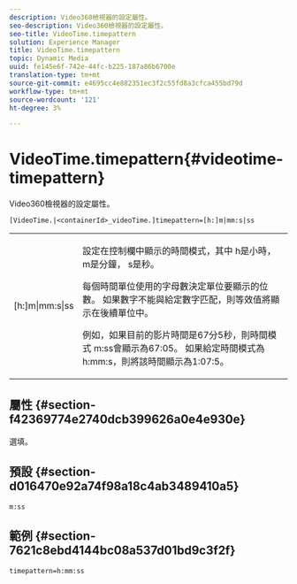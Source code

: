 ```yaml
---
description: Video360檢視器的設定屬性。
seo-description: Video360檢視器的設定屬性。
seo-title: VideoTime.timepattern
solution: Experience Manager
title: VideoTime.timepattern
topic: Dynamic Media
uuid: fe145e6f-742e-44fc-b225-187a86b6700e
translation-type: tm+mt
source-git-commit: e4695cc4e882351ec3f2c55fd8a3cfca455bd79d
workflow-type: tm+mt
source-wordcount: '121'
ht-degree: 3%

---
```



# VideoTime.timepattern{#videotime-timepattern}

Video360檢視器的設定屬性。

`[VideoTime.|<containerId>_videoTime.]timepattern=[h:]m|mm:s|ss`

<table id="table_C616483932C2482CA9794DDD7313FD7C"> 
 <tbody> 
  <tr> 
   <td colname="col1"> <p> <span class="codeph"> [h:]m|mm:s|ss</span> </p> </td> 
   <td colname="col2"> <p> 設定在控制欄中顯示的時間模式，其中<span class="codeph"> h</span>是小時，<span class="codeph"> m</span>是分鐘，<span class="codeph"> s</span>是秒。 </p> <p>每個時間單位使用的字母數決定單位要顯示的位數。 如果數字不能與給定數字匹配，則等效值將顯示在後續單位中。 </p> <p>例如，如果目前的影片時間是67分5秒，則時間模式<span class="codeph"> m:ss</span>會顯示為67:05。 如果給定時間模式為<span class="codeph"> h:mm:s</span>，則將該時間顯示為1:07:5。 </p> </td> 
  </tr> 
 </tbody> 
</table>

## 屬性 {#section-f42369774e2740dcb399626a0e4e930e}

選填。

## 預設 {#section-d016470e92a74f98a18c4ab3489410a5}

`m:ss`

## 範例 {#section-7621c8ebd4144bc08a537d01bd9c3f2f}

```
timepattern=h:mm:ss
```

